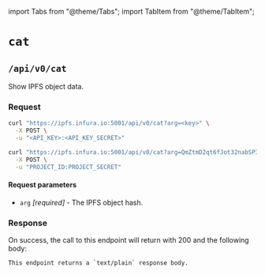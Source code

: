 import Tabs from "@theme/Tabs";
import TabItem from "@theme/TabItem";

# `cat`

## `/api/v0/cat`

Show IPFS object data.

### Request

<Tabs>
  <TabItem value="Syntax" label="Syntax" default>

```bash
curl "https://ipfs.infura.io:5001/api/v0/cat?arg=<key>" \
  -X POST \
  -u "<API_KEY>:<API_KEY_SECRET>"
```

  </TabItem>
  <TabItem value="Example" label="Example" >

```bash
curl "https://ipfs.infura.io:5001/api/v0/cat?arg=QmZtmD2qt6fJot32nabSP3CUjicnypEBz7bHVDhPQt9aAy" \
  -X POST \
  -u "PROJECT_ID:PROJECT_SECRET"
```

  </TabItem>
</Tabs>

#### Request parameters

- `arg` _\[required]_ - The IPFS object hash.

### Response

On success, the call to this endpoint will return with 200 and the following body:

```
This endpoint returns a `text/plain` response body.
```
